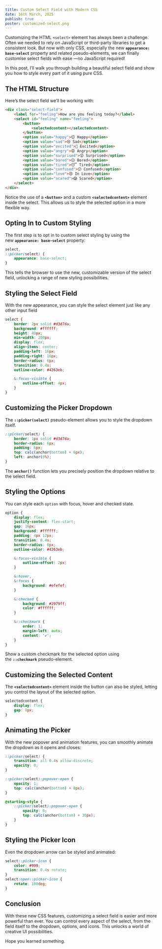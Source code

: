 ```yaml
---
title: Custom Select Field with Modern CSS
date: 16th March, 2025
publish: true
poster: customized-select.png
---
```


Customizing the HTML `<select>` element has always been a challenge. Often we needed to rely on JavaScript or third-party libraries to get a consistent look. But now with only CSS, especially the new **`appearance: base-select`** property and related pseudo-elements, we can finally customise select fields with ease —no JavaScript required!

In this post, I’ll walk you through building a beautiful select field and show you how to style every part of it using pure CSS.

## **The HTML Structure**

Here’s the select field we’ll be working with:

```html
<div class="select-field">
	<label for="feeling">How are you feeling today?</label>
	<select id="feeling" name="feeling">
		<button>
			<selectedcontent></selectedcontent>
		</button>
		<option value="happy">😊 Happy</option>
		<option value="sad">😢 Sad</option>
		<option value="excited">🤩 Excited</option>
		<option value="angry">😡 Angry</option>
		<option value="surprised">😲 Surprised</option>
		<option value="bored">😐 Bored</option>
		<option value="tired">😴 Tired</option>
		<option value="confused">😕 Confused</option>
		<option value="love">😍 In Love</option>
		<option value="scared">😱 Scared</option>
	</select>
</div>
```

Notice the use of a **`<button>`** and a custom **`<selectedcontent>`** element inside the select. This allows us to style the selected option in a more flexible way.

## **Opting In to Custom Styling**

The first step is to opt in to custom select styling by using the new **`appearance: base-select`** property:

```css
select,
::picker(select) {
	appearance: base-select;
}
```

This tells the browser to use the new, customizable version of the select field, unlocking a range of new styling possibilities.

## **Styling the Select Field**

With the new appearance, you can style the select element just like any other input field

```css
select {
	border: 2px solid #d3d7da;
	background: #ffffff;
	height: 40px;
	min-width: 200px;
	display: flex;
	align-items: center;
	padding-left: 16px;
	padding-right: 16px;
	border-radius: 6px;
	transition: 0.4s;
	outline-color: #4263eb;

	&:focus-visible {
		outline-offset: 4px;
	}
}
```

## **Customizing the Picker Dropdown**

The **`::picker(select)`** pseudo-element allows you to style the dropdown itself.

```css
::picker(select) {
	border: 1px solid #d3d7da;
	border-radius: 6px;
	padding: 6px;
	top: calc(anchor(bottom) + 8px);
	left: anchor(0%);
}
```

The **`anchor()`** function lets you precisely position the dropdown relative to the select field.

## **Styling the Options**

You can style each `option` with focus, hover and checked state.

```css
option {
	display: flex;
	justify-content: flex-start;
	gap: 16px;
	background: #ffffff;
	padding: 4px 12px;
	transition: 0.4s;
	border-radius: 6px;
	outline-color: #4263eb;

	&:focus-visible {
		outline-offset: 2px;
	}

	&:hover,
	&:focus {
		background: #efefef;
	}

	&:checked {
		background: #2979ff;
		color: #ffffff;
	}

	&::checkmark {
		order: 1;
		margin-left: auto;
		content: '✔';
	}
}
```

Show a custom checkmark for the selected option using the **`::checkmark`** pseudo-element.

## **Customizing the Selected Content**

The **`<selectedcontent>`** element inside the button can also be styled, letting you control the layout of the selected option.

```css
selectedcontent {
	display: flex;
	gap: 8px;
}
```

## **Animating the Picker**

With the new popover and animation features, you can smoothly animate the dropdown as it opens and closes:

```css
::picker(select) {
	transition: all 0.4s allow-discrete;
	opacity: 0;
}

::picker(select):popover-open {
	opacity: 1;
	top: calc(anchor(bottom) + 8px);
}

@starting-style {
	::picker(select):popover-open {
		opacity: 0;
		top: calc(anchor(bottom) + 30px);
	}
}
```

## **Styling the Picker Icon**

Even the dropdown arrow can be styled and animated:

```css
select::picker-icon {
	color: #999;
	transition: 0.4s rotate;
}
select:open::picker-icon {
	rotate: 180deg;
}
```

## **Conclusion**

With these new CSS features, customizing a select field is easier and more powerful than ever. You can control every aspect of the select, from the field itself to the dropdown, options, and icons. This unlocks a world of creative UI possibilities.

Hope you learned something.
